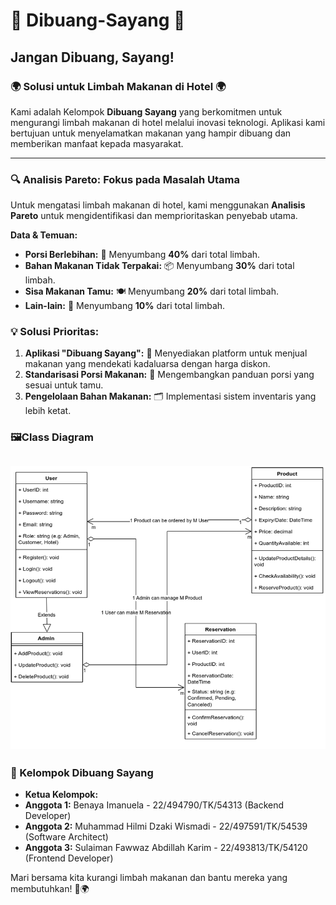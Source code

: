 # 🥗 **Dibuang-Sayang** 🌱
## **Jangan Dibuang, Sayang!**

### 🌍 **Solusi untuk Limbah Makanan di Hotel** 🌍
Kami adalah Kelompok **Dibuang Sayang** yang berkomitmen untuk mengurangi limbah makanan di hotel melalui inovasi teknologi. Aplikasi kami bertujuan untuk menyelamatkan makanan yang hampir dibuang dan memberikan manfaat kepada masyarakat.

---

### **🔍 Analisis Pareto: Fokus pada Masalah Utama** 

Untuk mengatasi limbah makanan di hotel, kami menggunakan **Analisis Pareto** untuk mengidentifikasi dan memprioritaskan penyebab utama.

**Data & Temuan:**

- **Porsi Berlebihan:** 🌟 Menyumbang **40%** dari total limbah. 
- **Bahan Makanan Tidak Terpakai:** 📦 Menyumbang **30%** dari total limbah.
- **Sisa Makanan Tamu:** 🍽️ Menyumbang **20%** dari total limbah.
- **Lain-lain:** 🔄 Menyumbang **10%** dari total limbah.

### **💡 Solusi Prioritas:**
1. **Aplikasi "Dibuang Sayang":** 📱 Menyediakan platform untuk menjual makanan yang mendekati kadaluarsa dengan harga diskon.
2. **Standarisasi Porsi Makanan:** 📏 Mengembangkan panduan porsi yang sesuai untuk tamu.
3. **Pengelolaan Bahan Makanan:** 🗂️ Implementasi sistem inventaris yang lebih ketat.

### **🖼️Class Diagram**
![class-diagram](./public/Dibuang-Sayang-Class-Diagram.png)
---

### **👥 Kelompok Dibuang Sayang**
- **Ketua Kelompok:** 
- **Anggota 1:** Benaya Imanuela - 22/494790/TK/54313 (Backend Developer)
- **Anggota 2:** Muhammad Hilmi Dzaki Wismadi - 22/497591/TK/54539 (Software Architect)
- **Anggota 3:** Sulaiman Fawwaz Abdillah Karim - 22/493813/TK/54120 (Frontend Developer)

Mari bersama kita kurangi limbah makanan dan bantu mereka yang membutuhkan! 🌾🌍

